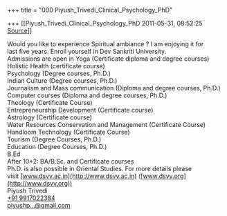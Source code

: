 +++
title = "000 Piyush_Trivedi_Clinical_Psychology_PhD"

+++
[[Piyush_Trivedi_Clinical_Psychology_PhD	2011-05-31, 08:52:25 [Source](https://groups.google.com/g/bvparishat/c/rLBEm5pDuXQ)]]



Would you like to experience Spiritual ambiance ? I am enjoying it for  
last five years. Enroll yourself in Dev Sankriti University.  
Admissions are open in Yoga (Certificate diploma and degree courses)  
Holistic Health (certificate course)  
Psychology (Degree courses, Ph.D.)  
Indian Culture (Degree courses, Ph.D.)  
Journalism and Mass communication (Diploma and degree courses, Ph.D.)  
Computer courses (Diploma and degree courses, Ph.D.)  
Theology (Certificate Course)  
Entrepreneurship Development (Certificate course)  
Astrology (Certificate course)  
Water Resources Conservation and Management (Certificate Course)  
Handloom Technology (Certificate Course)  
Tourism (Degree Courses, Ph.D.)  
Education (Degree Courses, Ph.D.)  
B.Ed  
After 10+2: BA/B.Sc. and Certificate courses  
Ph.D. is also possible in Oriental Studies. For more details please  
visit [www.dsvv.ac.in](http://www.dsvv.ac.in) ([www.dsvv.org](http://www.dsvv.org))  
Piyush Trivedi  
[+91 9917022384](tel:+91%2099170%2022384)  
[piyushp...@gmail.com]()  

